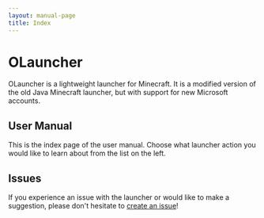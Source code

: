 ```yaml
---
layout: manual-page
title: Index
---
```


# OLauncher
OLauncher is a lightweight launcher for Minecraft. It is a modified version of the old Java Minecraft launcher, but with support for new Microsoft accounts.

## User Manual 
This is the index page of the user manual. Choose what launcher action you would like to learn about from the list on the left.

## Issues
If you experience an issue with the launcher or would like to make a suggestion, please don't hesitate to [create an issue](https://github.com/olauncher/olauncher/issues/new)!
